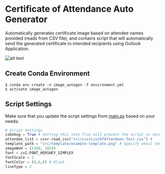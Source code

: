 # Certificate of Attendance Auto Generator

Automatically generates certificate image based on attendee names provided (reads from CSV file), and contains script that will automatically send the generated certificate to intended recipients using Outlook Application.

![alt text](https://github.com/prtdomingo/certificate-of-attendance-auto-generator/blob/master/example/johndoe.png "John Doe")    


## Create Conda Environment
```
$ conda env create -n image_autogen -f environment.yml
$ activate image_autogen
```

## Script Settings

Make sure that you update the script settings from [main.py](https://github.com/prtdomingo/certificate-of-attendance-auto-generator/blob/master/main.py) based on your needs:

```python
# Script Settings
isDebug = True # Setting this into True will prevent the script to send the actual email to intended recipients
attendee_list = csvr.read_csv("src/csv/ListOfAttendees-Test.csv") #
template_path = "src/template/example-template.png" # Specify email template path
imageWxH = (1360, 1024)
font = cv2.FONT_HERSHEY_SIMPLEX
fontScale = 2
fontColor = (0,0,0) # Black
lineType = 2
```

